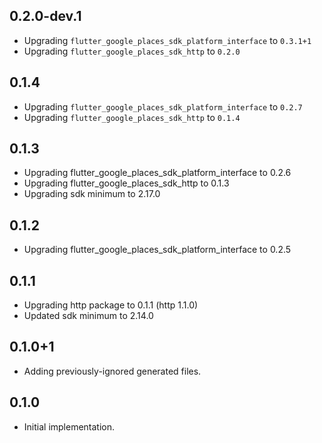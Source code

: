 ## 0.2.0-dev.1

* Upgrading `flutter_google_places_sdk_platform_interface` to `0.3.1+1`
* Upgrading `flutter_google_places_sdk_http` to `0.2.0`

## 0.1.4

* Upgrading `flutter_google_places_sdk_platform_interface` to `0.2.7`
* Upgrading `flutter_google_places_sdk_http` to `0.1.4`

## 0.1.3

* Upgrading flutter_google_places_sdk_platform_interface to 0.2.6
* Upgrading flutter_google_places_sdk_http to 0.1.3
* Upgrading sdk minimum to 2.17.0

## 0.1.2

* Upgrading flutter_google_places_sdk_platform_interface to 0.2.5

## 0.1.1

* Upgrading http package to 0.1.1 (http 1.1.0)
* Updated sdk minimum to 2.14.0

## 0.1.0+1

* Adding previously-ignored generated files.

## 0.1.0

* Initial implementation.
